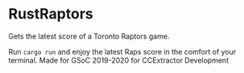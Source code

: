# RustRaptors
Gets the latest score of a Toronto Raptors game. 

Run `cargo run` and enjoy the latest Raps score in the comfort of your terminal. Made for GSoC 2019-2020 for CCExtractor Development
